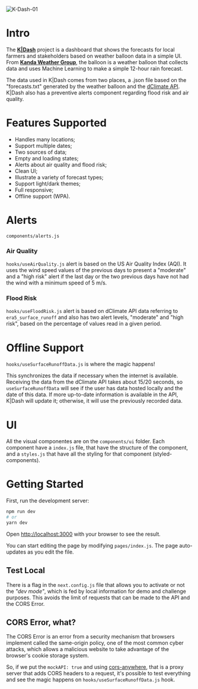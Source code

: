 ![K-Dash-01](https://user-images.githubusercontent.com/2805206/127753876-845b76aa-09a1-4b6f-9774-315776a8a7e1.png)

# Intro

The **[K|Dash](https://k-dash.netlify.app)** project is a dashboard that shows the forecasts for local farmers and stakeholders based on weather balloon data in a simple UI. From **[Kanda Weather Group](https://kandaweather.org)**, the balloon is a weather balloon that collects data and uses Machine Learning to make a simple 12-hour rain forecast.

The data used in K|Dash comes from two places, a .json file based on the "forecasts.txt" generated by the weather balloon and the [dClimate API](https://api.dclimate.net/). K|Dash also has a preventive alerts component regarding flood risk and air quality.

# Features Supported

* Handles many locations;
* Support multiple dates;
* Two sources of data;
* Empty and loading states;
* Alerts about air quality and flood risk;
* Clean UI;
* Illustrate a variety of forecast types;
* Support light/dark themes;
* Full responsive;
* Offline support (WPA).

# Alerts

`components/alerts.js`

### Air Quality

`hooks/useAirQuality.js` alert is based on the US Air Quality Index (AQI). It uses the wind speed values of the previous days to present a "moderate" and a "high risk" alert if the last day or the two previous days have not had the wind with a minimum speed of 5 m/s.

### Flood Risk

`hooks/useFloodRisk.js` alert is based on dClimate API data referring to `era5_surface_runoff` and also has two alert levels, "moderate" and "high risk", based on the percentage of values read in a given period.

# Offline Support

`hooks/useSurfaceRunoffData.js` is where the magic happens!

This synchronizes the data if necessary when the internet is available. Receiving the data from the dClimate API takes about 15/20 seconds, so `useSurfaceRunoffData` will see if the user has data hosted locally and the date of this data. If more up-to-date information is available in the API, K|Dash will update it; otherwise, it will use the previously recorded data.

# UI

All the visual componentes are on the `components/ui` folder. Each component have a `index.js` file, that have the structure of the component, and a `styles.js` that have all the styling for that component (styled-components).

# Getting Started

First, run the development server:

```bash
npm run dev
# or
yarn dev
```

Open [http://localhost:3000](http://localhost:3000) with your browser to see the result.

You can start editing the page by modifying `pages/index.js`. The page auto-updates as you edit the file.

## Test Local

There is a flag in the `next.config.js` file that allows you to activate or not the _"dev mode"_, which is fed by local information for demo and challenge purposes. This avoids the limit of requests that can be made to the API and the CORS Error.

## CORS Error, what?

The CORS Error is an error from a security mechanism that browsers implement called the same-origin policy, one of the most common cyber attacks, which allows a malicious website to take advantage of the browser's cookie storage system.

So, if we put the `mockAPI: true` and using [cors-anywhere](https://cors-anywhere.herokuapp.com/corsdemo), that is a proxy server that adds CORS headers to a request, it's possible to test everything and see the magic happens on `hooks/useSurfaceRunoffData.js` hook.
